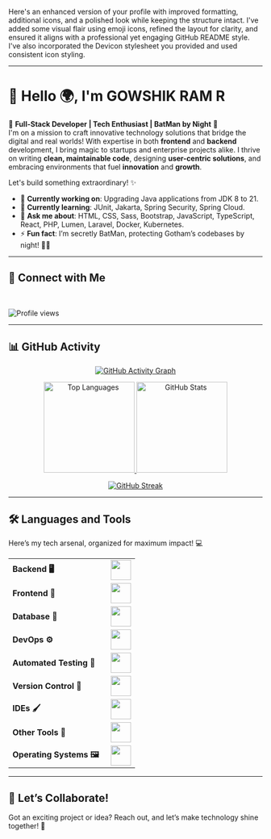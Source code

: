 Here's an enhanced version of your profile with improved formatting, additional icons, and a polished look while keeping the structure intact. I've added some visual flair using emoji icons, refined the layout for clarity, and ensured it aligns with a professional yet engaging GitHub README style. I've also incorporated the Devicon stylesheet you provided and used consistent icon styling.

---

<link rel="stylesheet" type="text/css" href="https://cdn.jsdelivr.net/gh/devicons/devicon@latest/devicon.min.css" />

# 👋 Hello 🌍, I'm GOWSHIK RAM R

🚀 **Full-Stack Developer | Tech Enthusiast | BatMan by Night** 🦇  
I'm on a mission to craft innovative technology solutions that bridge the digital and real worlds! With expertise in both **frontend** and **backend** development, I bring magic to startups and enterprise projects alike. I thrive on writing **clean, maintainable code**, designing **user-centric solutions**, and embracing environments that fuel **innovation** and **growth**.  

Let's build something extraordinary! ✨

- 🔭 **Currently working on**: Upgrading Java applications from JDK 8 to 21.  
- 🌱 **Currently learning**: JUnit, Jakarta, Spring Security, Spring Cloud.  
- 💬 **Ask me about**: HTML, CSS, Sass, Bootstrap, JavaScript, TypeScript, React, PHP, Lumen, Laravel, Docker, Kubernetes.  
- ⚡ **Fun fact**: I’m secretly BatMan, protecting Gotham’s codebases by night! 🦸‍♂️  

---

## 📱 Connect with Me  
<p align="left">  
  <a href="https://x.com/Gowshikr04Ram" target="_blank" rel="noopener noreferrer">
    <i class="devicon-twitter-original colored" style="font-size: 40px;"></i>
  </a>&nbsp;&nbsp;
  <a href="https://www.linkedin.com/in/gowshik-ram-r/" target="_blank" rel="noopener noreferrer">
    <i class="devicon-linkedin-plain colored" style="font-size: 40px;"></i>
  </a>
</p>

<p align="left">  
  <img src="https://komarev.com/ghpvc/?username=mysticaven&label=Profile%20Views&color=0e75b6&style=flat" alt="Profile views" />
</p>

---

## 📊 GitHub Activity  
<p align="center">  
  <a href="https://github.com/misticaven">
    <img src="https://github-readme-activity-graph.vercel.app/graph?username=mysticaven&bg_color=100f0f&color=4c5e9e&line=4c569e&point=403e41&area=true&hide_border=true" alt="GitHub Activity Graph" />
  </a>
</p>

<div align="center">  
  <a href="https://github.com/mysticaven">
    <img height="180em" src="https://github-readme-stats.vercel.app/api/top-langs?username=mysticaven&show_icons=true&locale=en&layout=compact&theme=tokyonight" alt="Top Languages" />
    <img height="180em" src="https://github-readme-stats.vercel.app/api?username=mysticaven&show_icons=true&locale=en&layout=compact&theme=tokyonight" alt="GitHub Stats" />
  </a>  
</div>

<p align="center">  
  <a href="https://github.com/mysticaven">
    <img src="https://github-readme-streak-stats.herokuapp.com/?user=mysticaven&theme=tokyonight" alt="GitHub Streak" />
  </a>
</p>

---

## 🛠️ Languages and Tools  
Here’s my tech arsenal, organized for maximum impact! 💻

<table align="center">
  <tr>
    <td style="font-weight: bold; padding-right: 15px; vertical-align: middle;">Backend 🖥️</td>
    <td><img height="40" src="https://skillicons.dev/icons?i=java,cs,dotnet,python,spring,maven,hibernate,nodejs,fastapi,flask,express,nginx,vite" /></td>
  </tr>
  <tr>
    <td style="font-weight: bold; padding-right: 15px; vertical-align: middle;">Frontend 🎨</td>
    <td><img height="40" src="https://skillicons.dev/icons?i=vue,vuetify,react,bootstrap,html,css,sass,js,ts,figma" /></td>
  </tr>
  <tr>
    <td style="font-weight: bold; padding-right: 15px; vertical-align: middle;">Database 💾</td>
    <td><img height="40" src="https://skillicons.dev/icons?i=mysql,postgresql,mongodb,elasticsearch" /></td>
  </tr>
  <tr>
    <td style="font-weight: bold; padding-right: 15px; vertical-align: middle;">DevOps ⚙️</td>
    <td><img height="40" src="https://skillicons.dev/icons?i=docker,kubernetes,aws,terraform,jenkins" /></td>
  </tr>
  <tr>
    <td style="font-weight: bold; padding-right: 15px; vertical-align: middle;">Automated Testing 🧪</td>
    <td><img height="40" src="https://skillicons.dev/icons?i=selenium,jest,pytest,phpunit" /></td>
  </tr>
  <tr>
    <td style="font-weight: bold; padding-right: 15px; vertical-align: middle;">Version Control 📜</td>
    <td><img height="40" src="https://skillicons.dev/icons?i=git,github,gitlab,bitbucket" /></td>
  </tr>
  <tr>
    <td style="font-weight: bold; padding-right: 15px; vertical-align: middle;">IDEs 🖌️</td>
    <td><img height="40" src="https://skillicons.dev/icons?i=vscode,phpstorm,eclipse,visualstudio,webstorm,sublime" /></td>
  </tr>
  <tr>
    <td style="font-weight: bold; padding-right: 15px; vertical-align: middle;">Other Tools 🔧</td>
    <td><img height="40" src="https://skillicons.dev/icons?i=rabbitmq,grafana,bash" /></td>
  </tr>
  <tr>
    <td style="font-weight: bold; padding-right: 15px; vertical-align: middle;">Operating Systems 🖼️</td>
    <td><img height="40" src="https://skillicons.dev/icons?i=windows,ubuntu,debian,alpine" /></td>
  </tr>
</table>

---

## 🌟 Let’s Collaborate!  
Got an exciting project or idea? Reach out, and let’s make technology shine together! 🚀  
<p align="center">
  <a href="mailto:gowshikram2004@gmail.com" target="_blank" rel="noopener noreferrer">
    <i class="devicon-google-plain colored" style="font-size: 40px;"></i>
  </a>
</p>
